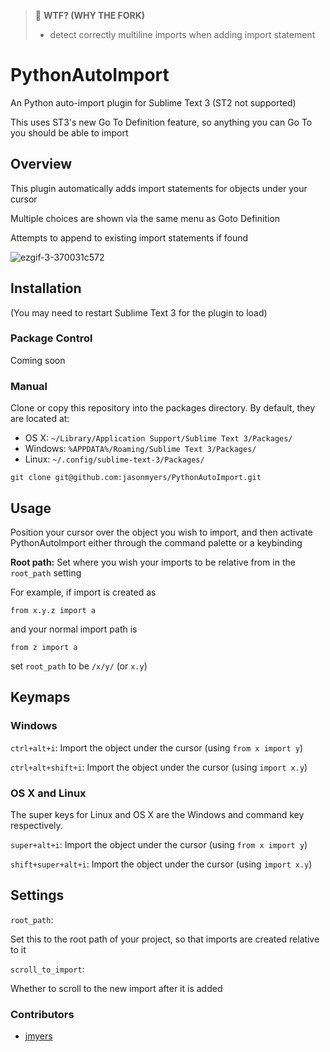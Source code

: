 > :fork_and_knife: **WTF? (WHY THE FORK)**  
> - detect correctly multiline imports when adding import statement

PythonAutoImport
================

An Python auto-import plugin for Sublime Text 3 (ST2 not supported)

This uses ST3's new Go To Definition feature, so anything you can Go To you should be able to import

## Overview
This plugin automatically adds import statements for objects under your cursor

Multiple choices are shown via the same menu as Goto Definition

Attempts to append to existing import statements if found

![ezgif-3-370031c572](https://user-images.githubusercontent.com/84227/222835908-73b017f4-b962-4e9d-9a2c-d91dd58daf38.gif)


## Installation
(You may need to restart Sublime Text 3 for the plugin to load)

### Package Control
Coming soon
<!---
Installation through [package control](http://wbond.net/sublime_packages/package_control) is recommended. It will handle updating your packages as they become available. To install, do the following.

* In the Command Palette, enter `Package Control: Install Package`
* Search for `PythonAutoImport`
* In the Command Palette, enter `Package Control: Enable Package` -> select PythonAutoImport
-->

### Manual
Clone or copy this repository into the packages directory. By default, they are located at:

* OS X: `~/Library/Application Support/Sublime Text 3/Packages/`
* Windows: `%APPDATA%/Roaming/Sublime Text 3/Packages/`
* Linux: `~/.config/sublime-text-3/Packages/`

`git clone git@github.com:jasonmyers/PythonAutoImport.git`

## Usage
Position your cursor over the object you wish to import, and then activate PythonAutoImport either through the command palette or a keybinding

**Root path:**
Set where you wish your imports to be relative from in the `root_path` setting

For example, if import is created as

    from x.y.z import a

and your normal import path is

    from z import a

set `root_path` to be `/x/y/` (or `x.y`)

## Keymaps

### Windows
`ctrl+alt+i`:  Import the object under the cursor (using `from x import y`)

`ctrl+alt+shift+i`:  Import the object under the cursor (using `import x.y`)

### OS X and Linux
The super keys for Linux and OS X are the Windows and command key respectively.

`super+alt+i`: Import the object under the cursor (using `from x import y`)

`shift+super+alt+i`: Import the object under the cursor (using `import x.y`)

## Settings
`root_path`:

Set this to the root path of your project, so that imports are created relative to it

`scroll_to_import`:

Whether to scroll to the new import after it is added

### Contributors
* [jmyers](https://github.com/jmyers)
